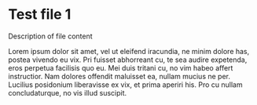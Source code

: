 # Test file 1
Description of file content

Lorem ipsum dolor sit amet, vel ut eleifend iracundia, ne minim dolore has, postea vivendo eu vix. Pri fuisset abhorreant cu, te sea audire expetenda, eros perpetua facilisis quo eu. Mei duis tritani cu, no vim habeo affert instructior. Nam dolores offendit maluisset ea, nullam mucius ne per. Lucilius posidonium liberavisse ex vix, et prima aperiri his. Pro cu nullam concludaturque, no vis illud suscipit.
